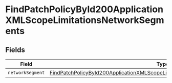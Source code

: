 # FindPatchPolicyById200ApplicationXMLScopeLimitationsNetworkSegments


## Fields

| Field                                                                                                                                                                                             | Type                                                                                                                                                                                              | Required                                                                                                                                                                                          | Description                                                                                                                                                                                       |
| ------------------------------------------------------------------------------------------------------------------------------------------------------------------------------------------------- | ------------------------------------------------------------------------------------------------------------------------------------------------------------------------------------------------- | ------------------------------------------------------------------------------------------------------------------------------------------------------------------------------------------------- | ------------------------------------------------------------------------------------------------------------------------------------------------------------------------------------------------- |
| `networkSegment`                                                                                                                                                                                  | [FindPatchPolicyById200ApplicationXMLScopeLimitationsNetworkSegmentsNetworkSegment](../../models/operations/findpatchpolicybyid200applicationxmlscopelimitationsnetworksegmentsnetworksegment.md) | :heavy_minus_sign:                                                                                                                                                                                | N/A                                                                                                                                                                                               |